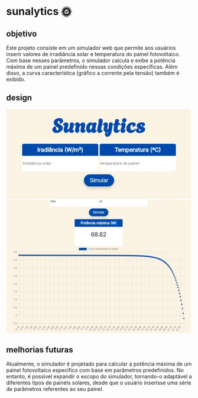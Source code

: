 # sunalytics :sun_with_face:

## objetivo
Este projeto consiste em um simulador web que permite aos usuários inserir valores de irradiância solar  e temperatura do painel fotovoltaico. Com base nesses parâmetros, o simulador calcula e exibe a potência máxima de um painel predefinido nessas condições específicas. Além disso, a curva característica (gráfico a corrente pela tensão) também é exibido.

## design
<img src="design/sunalytics_design_1.jpg" width="500px">
<img src="design/sunalytics_design_2.jpg" width="500px">
    
## melhorias futuras
Atualmente, o simulador é projetado para calcular a potência máxima de um painel fotovoltaico específico com base em parâmetros predefinidos. No entanto, é possível expandir o escopo do simulador, tornando-o adaptável a diferentes tipos de painéis solares, desde que o usuário inserisse uma série de parâmetros referentes ao seu painel.
